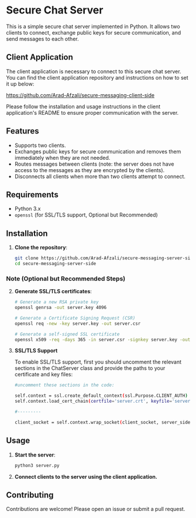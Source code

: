 # Secure Chat Server

This is a simple secure chat server implemented in Python. It allows two clients to connect, exchange public keys for secure communication, and send messages to each other. 

## Client Application

The client application is necessary to connect to this secure chat server. You can find the client application repository and instructions on how to set it up below:

https://github.com/Arad-Afzali/secure-messaging-client-side

Please follow the installation and usage instructions in the client application's README to ensure proper communication with the server.


## Features

- Supports two clients.
- Exchanges public keys for secure communication and removes them immediately when they are not needed.
- Routes messages between clients (note: the server does not have access to the messages as they are encrypted by the clients).
- Disconnects all clients when more than two clients attempt to connect.

## Requirements

- Python 3.x
- `openssl` (for SSL/TLS support, Optional but Recommended)

## Installation

1. **Clone the repository**:

    ```bash
    git clone https://github.com/Arad-Afzali/secure-messaging-server-side.git
    cd secure-messaging-server-side
    ```

### Note (Optional but Recommended Steps)

2. **Generate SSL/TLS certificates**:

    ```bash
    # Generate a new RSA private key
    openssl genrsa -out server.key 4096

    # Generate a Certificate Signing Request (CSR)
    openssl req -new -key server.key -out server.csr

    # Generate a self-signed SSL certificate
    openssl x509 -req -days 365 -in server.csr -signkey server.key -out server.crt
    ```
3. **SSL/TLS Support**

    To enable SSL/TLS support, first you should uncomment the relevant sections in the ChatServer class and provide the paths to your certificate and key files:

    ```bash
    #uncomment these sections in the code:

    self.context = ssl.create_default_context(ssl.Purpose.CLIENT_AUTH)
    self.context.load_cert_chain(certfile='server.crt', keyfile='server.key')

    #---------

    client_socket = self.context.wrap_socket(client_socket, server_side=True)

    ```
## Usage

1. **Start the server**:

    ```bash
    python3 server.py
    ```

2. **Connect clients to the server using the client application.**

    
## Contributing

Contributions are welcome! Please open an issue or submit a pull request.





